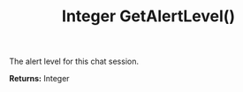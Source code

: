 ﻿---
uid: crmscript_ref_NSChatSessionEntity_GetAlertLevel
title: Integer GetAlertLevel()
intellisense: NSChatSessionEntity.GetAlertLevel
keywords: NSChatSessionEntity, GetAlertLevel
so.topic: reference
---

The alert level for this chat session.

**Returns:** Integer


